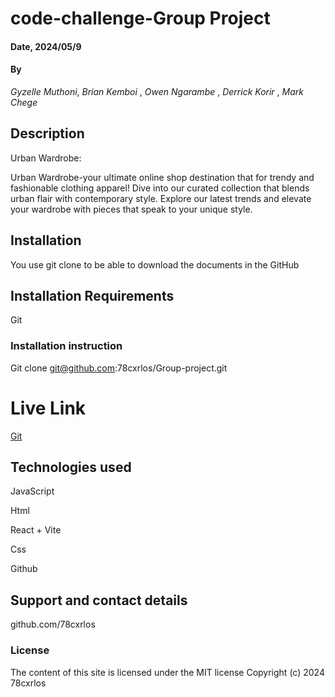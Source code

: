 # code-challenge-Group Project

#### Date, 2024/05/9

#### By 
*Gyzelle Muthoni*,
*Brian Kemboi* ,
*Owen Ngarambe* ,
*Derrick Korir* ,
*Mark Chege*
        
## Description
Urban Wardrobe:

Urban Wardrobe-your ultimate online shop destination that for trendy and fashionable clothing apparel! Dive into our curated collection that blends urban flair with contemporary style. Explore our latest trends and elevate your wardrobe with pieces that speak to your unique style. 

## Installation
You use git clone to be able to download the documents in the GitHub

## Installation Requirements
Git

### Installation instruction

Git clone git@github.com:78cxrlos/Group-project.git

# Live Link
[Git]()

## Technologies used
JavaScript

Html

React + Vite

Css

Github

## Support and contact details
github.com/78cxrlos

### License
The content of this site is licensed under the MIT license
Copyright (c) 2024 78cxrlos

